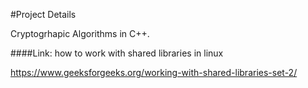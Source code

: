 #Project Details

Cryptogrhapic Algorithms in C++.


####Link: how to work with shared libraries in linux

https://www.geeksforgeeks.org/working-with-shared-libraries-set-2/